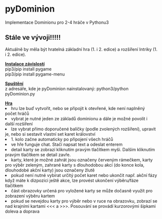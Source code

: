 <h1>pyDominion</h1>
<p>
Implementace Dominionu pro 2-4 hráče v Pythonu3
<h2>Stále ve vývoji!!!!!</h2>
<p>
Aktuálně by měla být hratelná základní hra (1. i 2. edice) a rozšíření Intriky (1. i 2. edice).
<p>
<b><u>Instalace závislostí</u></b><br>
pip3/pip install pygame<br>
pip3/pip install pygame-menu<br>
</p>
<p>
<b><u>Spuštění</u></b><br>
z adresáře, kde je pyDominion nainstalovaný: python3/python pyDominion.py
</p>
<b><u>Hra</u></b><br>
<li>hru lze buď vytvořit, nebo se připojit k otevřené, kde není naplněný počet hráčů</li>
<li>vybrat je nutné jeden ze základů dominionu a dále je možné povolit i další rozšíření</li>
<li>lze vybrat přímo doporučené balíčky (podle zvolených rozšíření), upravit je, nebo si sestavit vlastní set karet království</li>                                                                                             
<li>1. kolo začne automaticky po připojení všech hráčů</li>
<li>ve hře funguje chat. Stačí napsat text a odeslat enterem</li>
<li>detail karty se zobrazí kliknutím pravým tlačítkem myši. Dalším kliknutím pravým tlačítkem se detail zavře.</li>
<li>karty, které je možné zahrát jsou označeny červeným rámečkem, karty pro výběr zeleným, zahrané karty s dlouhodobou akcí (do konce kola, dlouhodobé akční karty) jsou označeny žlutě</li>  
<li>pokud není nutné vybírat určitý počet karet nebo ukončit např. akční fázy když máte k dizpozici ještě akce, lze provést ukončení výběru/fáze tlačítkem</li>
<li>část obrazovky určená pro vyložené karty se může dočasně využít pro zobrazení výběru kartem</li>
<li>pokud se nevejdou karty pro výběr nebo v ruce na obrazovku, zobrazí se nad krajními kartami <<< a >>>. Posouvání se provádí kurzorovými šipkami doleva a doprava</li> 
